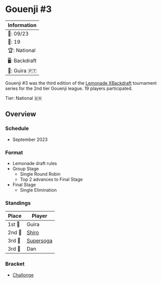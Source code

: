 # Gouenji #3

|Information|
|-|
|:calendar:: 09/23|
|:busts_in_silhouette:: 19|
|:trophy:: National|
|:desktop_computer:: Backdraft|
|:1st_place_medal:: Guira :portugal:|

Gouenji #3 was the third edition of the [Lemonade XBackdraft](bdmain.md) tournament series for the 2nd tier Gouenji league. 
19 players participated.

Tier: National :brazil:

## Overview

### Schedule
- September 2023

### Format
- Lemonade draft rules
- Group Stage
    - Single Round Robin
    - Top 2 advances to Final Stage
- Final Stage
    - Single Elimination

### Standings

|Place|Player|
|-|-|
|1st :1st_place_medal:| Guira |
|2nd :2nd_place_medal:| [Shiro](../../players/brazilian/shiro.md) |
|3rd :3rd_place_medal:| [Supersoga](../../players/brazilian/supersoga.md) |
|3rd :3rd_place_medal:| Dan |

### Bracket
- [Challonge](https://challonge.com/XBD3G)